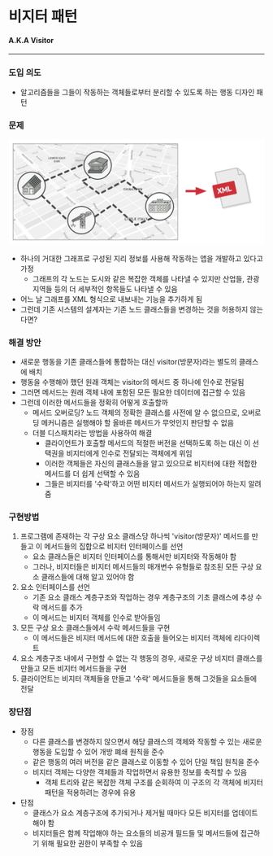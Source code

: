 # 비지터 패턴
#### A.K.A Visitor

---
### 도입 의도
- 알고리즘들을 그들이 작동하는 객체들로부터 분리할 수 있도록 하는 행동 디자인 패턴

### 문제
![그래프를 XML로 내보내기.png](graph-to-xml.png)
- 하나의 거대한 그래프로 구성된 지리 정보를 사용해 작동하는 앱을 개발하고 있다고 가정
  - 그래프의 각 노드는 도시와 같은 복잡한 객체를 나타낼 수 있지만 산업들, 관광 지역들 등의 더 세부적인 항목들도 나타낼 수 있음
- 어느 날 그래프를 XML 형식으로 내보내는 기능을 추가하게 됨
- 그런데 기존 시스템의 설계자는 기존 노드 클래스들을 변경하는 것을 허용하지 않는다면?

### 해결 방안
- 새로운 행동을 기존 클래스들에 통합하는 대신 visitor(방문자)라는 별도의 클래스에 배치
- 행동을 수행해야 했던 원래 객체는 visitor의 메서드 중 하나에 인수로 전달됨
- 그러면 메서드는 원래 객체 내에 포함된 모든 필요한 데이터에 접근할 수 있음
- 그런데 이러한 메서드들을 정확히 어떻게 호출할까
  - 메서드 오버로딩? 노드 객체의 정확한 클래스를 사전에 알 수 없으므로, 오버로딩 메커니즘은 실행해야 할 올바른 메서드가 무엇인지 판단할 수 없음
  - 더블 디스패치라는 방법을 사용하여 해결
    - 클라이언트가 호출할 메서드의 적절한 버전을 선택하도록 하는 대신 이 선택권을 비지터에게 인수로 전달되는 객체에게 위임
    - 이러한 객체들은 자신의 클래스들을 알고 있으므로 비지터에 대한 적합한 메서드를 더 쉽게 선택할 수 있음
    - 그들은 비지터를 '수락'하고 어떤 비지터 메서드가 실행되어야 하는지 알려줌

### 구현방법
1. 프로그램에 존재하는 각 구상 요소 클래스당 하나씩 'visitor(방문자)' 메서드를 만들고 이 메서드들의 집합으로 비지터 인터페이스를 선언
    - 요소 클래스들은 비지터 인터페이스를 통해서만 비지터와 작동해야 함
    - 그러나, 비지터들은 비지터 메서드들의 매개변수 유형들로 참조된 모든 구상 요소 클래스들에 대해 알고 있어야 함
2. 요소 인터페이스를 선언
    - 기존 요소 클래스 계층구조와 작업하는 경우 계층구조의 기초 클래스에 추상 수락 메서드를 추가
    - 이 메서드는 비지터 객체를 인수로 받아들임
3. 모든 구상 요소 클래스들에서 수락 메서드들을 구현
    - 이 메서드들은 비지터 메서드에 대한 호출을 들어오는 비지터 객체에 리다이렉트
4. 요소 계층구조 내에서 구현할 수 없는 각 행동의 경우, 새로운 구상 비지터 클래스를 만들고 모든 비지터 메서드들을 구현
5. 클라이언트는 비지터 객체들을 만들고 '수락' 메서드들을 통해 그것들을 요소들에 전달

### 장단점
- 장점
  - 다른 클래스를 변경하지 않으면서 해당 클래스의 객체와 작동할 수 있는 새로운 행동을 도입할 수 있어 개방 폐쇄 원칙을 준수
  - 같은 행동의 여러 버전을 같은 클래스로 이동할 수 있어 단일 책임 원칙을 준수
  - 비지터 객체는 다양한 객체들과 작업하면서 유용한 정보를 축적할 수 있음
    - 객체 트리와 같은 복잡한 객체 구조를 순회하여 이 구조의 각 객체에 비지터 패턴을 적용하려는 경우에 유용
- 단점
  - 클래스가 요소 계층구조에 추가되거나 제거될 때마다 모든 비지터를 업데이트해야 함
  - 비지터들은 함께 작업해야 하는 요소들의 비공개 필드들 및 메서드들에 접근하기 위해 필요한 권한이 부족할 수 있음
